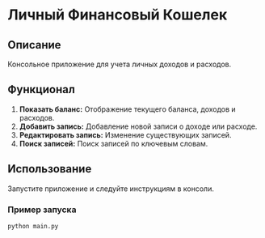 # Личный Финансовый Кошелек

## Описание

Консольное приложение для учета личных доходов и расходов.

## Функционал

1. **Показать баланс:** Отображение текущего баланса, доходов и расходов.
2. **Добавить запись:** Добавление новой записи о доходе или расходе.
3. **Редактировать запись:** Изменение существующих записей.
4. **Поиск записей:** Поиск записей по ключевым словам.

## Использование

Запустите приложение и следуйте инструкциям в консоли.

### Пример запуска

```sh
python main.py